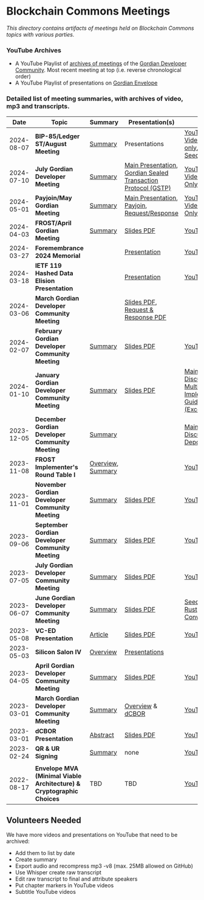 # Blockchain Commons Meetings

_This directory contains artifacts of meetings held on Blockchain Commons topics with various parties._

### YouTube Archives

* A YouTube Playlist of [archives of meetings](https://www.youtube.com/playlist?list=PLCkrqxOY1Fbp-P1Yv-7gmu75i2QS2Z6vk) of the [Gordian Developer Community](https://github.com/BlockchainCommons/Gordian-Developer-Community). Most recent meeting at top (i.e. reverse chronological order)
* A YouTube Playlist of presentations on [Gordian Envelope](https://www.youtube.com/playlist?list=PLCkrqxOY1FbooYwJ7ZhpJ_QQk8Az1aCnG)

### Detailed list of meeting summaries, with archives of video, mp3 and transcripts.

| Date | Topic | Summary | Presentation(s) | Video | Audio | Transcript |
|------|-------|---------|-----------------|-------|-------|----------------|
| 2024-08-07 | **BIP-85/Ledger ST/August Meeting** | [Summary](https://github.com/BlockchainCommons/Gordian-Developer-Community/discussions/132) | Presentations | [YouTube Video](https://www.youtube.com/watch?v=e6Ag1X2oC1Y), [BIP-85 only](https://www.youtube.com/watch?v=4W4kmV-oHrA), [Ledger Seed Tool only](https://www.youtube.com/watch?v=2GjnZjZloec) | | Transcript
| 2024-07-10 | **July Gordian Developer Meeting** | [Summary](https://github.com/BlockchainCommons/Gordian-Developer-Community/discussions/130) | [Main Presentation](2024/07-10/presentation.pdf), [Gordian Sealed Transaction Protocol (GSTP)](2024/07-10/presentation-gstp.pdf)| [YouTube Video](https://www.youtube.com/watch?v=xLCuvJYnTFs), [GSTP Only](https://www.youtube.com/watch?v=QnH14LkJOnI) | | [Raw](2024/07-10/transcript.md)
| 2024-05-01 | **Payjoin/May Gordian Meeting** | [Summary](https://github.com/BlockchainCommons/Gordian-Developer-Community/discussions/128) | [Main Presentation](2024/05-01/presentation.pdf), [Payjoin](2024/05-01/presentation-payjoin.pdf), [Request/Response](2024/05-01/presentation-rr.pdf) | [YouTube Video](https://www.youtube.com/watch?v=w-w80NJiss8), [Payjoin Only](https://www.youtube.com/watch?v=oMGL-Y498ZQ), [R/R Only](https://www.youtube.com/watch?v=ZXDf2cmfX1k) | | [Raw](2024/05-01/transcript.md)
| 2024-04-03 | **FROST/April Gordian Meeting** | [Summary](https://github.com/BlockchainCommons/Gordian-Developer-Community/discussions/127) | [Slides PDF](https://github.com/BlockchainCommons/Gordian-Developer-Community/blob/master/meetings/2024/04-03/presentation.pdf) | [YouTube Video](https://www.youtube.com/watch?v=uCM8dDql6oo) | | [Raw](2024/04-03/transcript.md)
| 2024-03-27 | **Foremembrance 2024 Memorial** | | [Presentation](https://github.com/BlockchainCommons/Gordian-Developer-Community/blob/master/meetings/2024/03-27/foremembrance-presentation.pdf) | [YouTube Video](https://www.youtube.com/watch?v=R9KuIlAg4wg) |  | [Raw](2024/03-27/foremembrance-transcript.md)
| 2024-03-18 | **IETF 119 Hashed Data Elision Presentation** | | [Presentation](https://github.com/BlockchainCommons/Gordian-Developer-Community/blob/master/meetings/2024/03-18/presentation.pdf)| [YouTube Video](https://www.youtube.com/watch?v=soI-j6LF4Xg) | | [Raw](2024/03-18/ietf-transcript.md)
| 2024-03-06 | **March Gordian Developer Community Meeting** | | [Slides PDF](2024/03-06/presentation.pdf), [Request & Response PDF](2024/03-06/presentation-rr.pdf) 
| 2024-02-07 | **February Gordian Developer Community Meeting** | [Summary](https://github.com/BlockchainCommons/Gordian-Developer-Community/discussions/125) | [Slides PDF](2024/02-07/presentation.pdf)| [YouTube Video](https://www.youtube.com/watch?v=mkzCKpWvXXE&t=4s) | | [Raw](2024/02-07/transcript.md)
| 2024-01-10 | **January Gordian Developer Community Meeting** | [Summary](https://github.com/BlockchainCommons/Gordian-Developer-Community/discussions/124) | [Slides PDF](2024/01-10/presentation.pdf)| [Main Discussion](https://www.youtube.com/watch?v=xRYgEczhekg), [Multipart UR Implementation Guide (Excerpt)](https://www.youtube.com/watch?v=z9fmgCqMZvw)| | [Raw](2024/01-10/transcript.md) |
| 2023-12-05 | **December Gordian Developer Community Meeting** | [Summary](https://github.com/BlockchainCommons/Gordian-Developer-Community/discussions/123) | | [Main Discussion](https://www.youtube.com/watch?v=Z8zHew8fhT0), [Depo Demo](https://www.youtube.com/watch?v=7uW6xlT4hTk) | | [Raw](2023/12-06/transcript.md)
| 2023-11-08 | **FROST Implementer's Round Table I** | [Overview](https://developer.blockchaincommons.com/frost/meeting1/), [Summary](https://developer.blockchaincommons.com/frost/meeting1/summary/) | | [YouTube Video](https://www.youtube.com/watch?v=U9MvNuyCpE4) | | [Raw](https://developer.blockchaincommons.com/frost/meeting1/transcript/) |
| 2023-11-01 | **November Gordian Developer Community Meeting** | [Summary](https://github.com/BlockchainCommons/Gordian-Developer-Community/discussions/120) | [Slides PDF](2023/11-01/presentation.pdf) | [YouTube Video](https://www.youtube.com/watch?v=gid528Ivxww) | | [Raw](2023/11-01/transcript.md)
| 2023-09-06 | **September Gordian Developer Community Meeting** | [Summary](https://github.com/BlockchainCommons/Gordian-Developer-Community/discussions/118) | [Slides PDF](2023/09-06/presentation.pdf) | [YouTube Video](https://www.youtube.com/watch?v=KlauBKUA9xw) | | 
| 2023-07-05 | **July Gordian Developer Community Meeting** | [Summary](https://github.com/BlockchainCommons/Gordian-Developer-Community/discussions/114) | [Slides PDF](2023/07-05/presentation.pdf) | [YouTube Video](https://www.youtube.com/watch?v=9fyICk0lwL0) | | [Raw](2023/07-05/transcript.md)
| 2023-06-07 | **June Gordian Developer Community Meeting** | [Summary](https://github.com/BlockchainCommons/Gordian-Developer-Community/discussions/112) | [Slides PDF](2023/06-07/presentation.pdf) | [Seedhammer](https://www.youtube.com/watch?v=fXP9LjnLAfo), [Rust Conversion](https://www.youtube.com/watch?v=KvO1GRRu_ow) | | [Seedhammer Raw](2023/06-07/seedhammer-transcript.md), [Rust Raw](2023/06-07/rust-transcript.md) | 
| 2023-05-08 | **VC-ED Presentation** | [Article](https://www.blockchaincommons.com/articles/Dangerous-Educational-Credentials/) | [Slides PDF](https://www.blockchaincommons.com/assets/pdfs/digital-credentials-next-step.pdf) | [YouTube Video](https://www.youtube.com/watch?v=0YvyhdwvvB0) | | [Raw](2023/05-08/transcript.md) |
| 2023-05-03 | **Silicon Salon IV** | [Overview](https://www.siliconsalon.info/salon4/) | [Presentations](https://www.siliconsalon.info/salon4/presentations/) |
| 2023-04-05 | **April Gordian Developer Community Meeting** | [Summary](https://github.com/BlockchainCommons/Gordian-Developer-Community/discussions/108) | [Slides PDF](2023/04-05/presentation.pdf) | [YouTube Video](https://www.youtube.com/watch?v=EyYiwYpui5Q) | [MP3 Audio](2023/04-05/audio.mp3?raw=true) | [Raw](2023/04-05/transcript.md) |
| 2023-03-01 | **March Gordian Developer Community Meeting** | [Summary](https://github.com/BlockchainCommons/Gordian-Developer-Community/discussions/105) | [Overview](2023/03-01/presentation.pdf) & [dCBOR](2023/03-01/presentation-dcbor.pdf) | [YouTube Video](https://www.youtube.com/watch?v=WekNVLdvNvM) | [MP3 Audio](2023/03-01/audio.mp3?raw=true) | [Edited](2023/03-01/transcript.md) |
| 2023-03-01 | **dCBOR Presentation** | [Abstract](2023/03-01/transcript-dcbor.md) | [Slides PDF](2023/03-01/presentation-dcbor.pdf) | [YouTube Video](https://www.youtube.com/watch?v=NlJE8oF1B5M) | [MP3 Audio](2023/03-01/audio-dcbor.mp3?raw=true) | [Edited](2023/03-01/transcript-dcbor.md)
| 2023-02-24|**QR & UR Signing**| [Summary](https://github.com/BlockchainCommons/Gordian-Developer-Community/discussions/103) | none | [YouTube Video](https://www.youtube.com/watch?v=4HTuYL9-4T0) | [MP3 Audio](2023/02-24/audio.mp3?raw=true) | [Edited](2023/02-24/transcript.md) |
| | | | | | | |
| 2022-08-17 | **Envelope MVA (Minimal Viable Architecture) & Cryptographic Choices** | TBD | TBD | [YouTube Video](https://www.youtube.com/watch?v=S0deyIHXukk) | [MP3 Audio](2023/02-24/audio.mp3?raw=true) | [Raw](2022/08-17/transcript.md) |

## Volunteers Needed

We have more videos and presentations on YouTube that need to be archived:
* Add them to list by date
* Create summary
* Export audio and recompress mp3 -v8 (max. 25MB allowed on GitHub)
* Use Whisper create raw transcript
* Edit raw transcript to final and attribute speakers
* Put chapter markers in YouTube videos
* Subtitle YouTube videos
